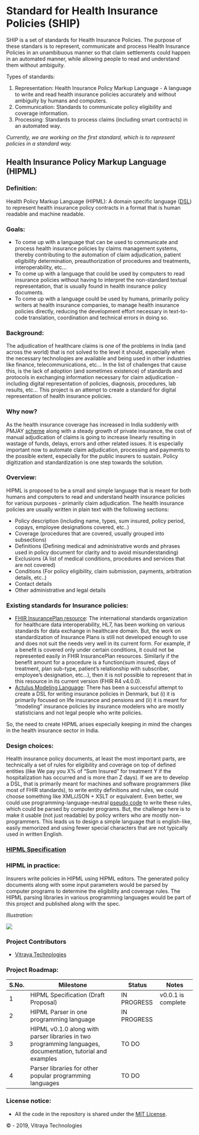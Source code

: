 # Standard for Health Insurance Policies (SHIP)
SHIP is a set of standards for Health Insurance Policies. The purpose of these standars is to represent, communicate and process Health Insurance Policies in an unambibuous manner so that claim settlements could happen in an automated manner, while allowing people to read and understand them without ambiguity.

Types of standards:
1. Representation: Health Insurance Policy Markup Language - A language to write and read health insurance policies accurately and without ambiguity by humans and computers.
2. Communication: Standards to communicate policy eligibility and coverage information.
3. Processing: Standards to process claims (including smart contracts) in an automated way.

*Currently, we are working on the first standard, which is to represent policies in a standard way.*

## Health Insurance Policy Markup Language (HIPML)

### Definition:
Health Policy Markup Language (HIPML): A domain specific language ([DSL](https://en.wikipedia.org/wiki/Domain-specific_language)) to represent health insurance policy contracts in a format that is human readable and machine readable.

### Goals:
- To come up with a language that can be used to communicate and process health insurance policies by claims management systems, thereby contributing to the automation of claim adjudication, patient eligibility determination, preauthorization of procedures and treatments, interoperability, etc…
- To come up with a language that could be used by computers to read insurance policies without having to interpret the non-standard textual representation, that is usually found in health insurance policy documents.
- To come up with a language could be used by humans, primarily policy writers at health insurance companies, to manage health insurance policies directly, reducing the development effort necessary in text-to-code translation, coordination and technical errors in doing so.

### Background:
The adjudication of healthcare claims is one of the problems in India (and across the world) that is not solved to the level it should, especially when the necessary technologies are available and being used in other industries like finance, telecommunications, etc... In the list of challenges that cause this, is the lack of adoption (and sometimes existence) of standards and protocols in exchanging information necessary for claim adjudication - including digital representation of policies, diagnosis, procedures, lab results, etc... This project is an attempt to create a standard for digital representation of health insurance policies.

### Why now?
As the health insurance coverage has increased in India suddenly with PMJAY [scheme](https://www.pmjay.gov.in) along with a steady growth of private insurance, the cost of manual adjudication of claims is going to increase linearly resulting in wastage of funds, delays, errors and other related issues. It is especially important now to automate claim adjudication, processing and payments to the possible extent, especially for the public insurers to sustain. Policy digitization and standardization is one step towards the solution.

### Overview:
HIPML is proposed to be a small and simple language that is meant for both humans and computers to read and understand health insurance policies for various purposes - primarily claim adjudication. The health insurance policies are usually written in plain text with the following sections:
- Policy description (including name, types, sum insured, policy period, copays, employee designations covered, etc..)
- Coverage (procedures that are covered, usually grouped into subsections)
- Definitions (Defining medical and administrative words and phrases used in policy document for clarity and to avoid misunderstanding)
- Exclusions (A list of medical conditions, procedures and services that are not covered)
- Conditions (For policy eligibility, claim submission, payments, arbitration details, etc..)
- Contact details
- Other administrative and legal details

### Existing standards for Insurance policies:
- [FHIR InsurancePlan resource](https://www.hl7.org/fhir/insuranceplan.html): The international standards organization for healthcare data interoperability, HL7, has been working on various standards for data exchange in healthcare domain. But, the work on standardization of Insurance Plans is still not developed enough to use and does not suit the needs very well in its current form. For example, if a benefit is covered only under certain conditions, it could not be represented easily in FHIR InsurancePlan resources. Similarly if the benefit amount for a procedure is a function(sum insured, days of treatment, plan sub-type, patient’s relationship with subscriber, employee’s designation, etc…), then it is not possible to represent that in this resource in its current version (FHIR R4 v4.0.0).
- [Actulus Modeling Language](http://hjemmesider.diku.dk/~grue/papers/aml/aml.pdf): There has been a successful attempt to create a DSL for writing insurance policies in Denmark, but (i) it is primarily focused on life insurance and pensions and (ii) it is meant for “modeling” insurance policies by insurance modelers who are mostly statisticians and not legal people who write policies.

So, the need to create HIPML arises especially keeping in mind the changes in the health insurance sector in India.

### Design choices:
Health insurance policy documents, at least the most important parts, are technically a set of rules for eligibility and coverage on top of defined entities (like We pay you X% of “Sum Insured” for treatment Y if the hospitalization has occurred and is more than Z days). If we are to develop a DSL, that is primarily meant for machines and software programmers (like most of FHIR standards), to write entity definitions and rules, we could choose something like XML/JSON + XSLT or equivalent. Even better, we could use programming-language-neutral [pseudo code](https://en.wikipedia.org/wiki/Pseudocode#Machine_compilation_of_pseudocode_style_languages) to write these rules, which could be parsed by computer programs. But, the challenge here is to make it usable (not just readable) by policy writers who are mostly non-programmers. This leads us to design a simple language that is english-like, easily memorized and using fewer special characters that are not typically used in written English.

### [HIPML Specification](https://gitlab.com/gopi.vitraya/policy-markup-language/blob/master/Specification.md)

### HIPML in practice:
Insurers write policies in HIPML using HIPML editors. The generated policy documents along with some input parameters would be parsed by computer programs to determine the eligibility and coverage rules. The HIPML parsing libraries in various programming languages would be part of this project and published along with the spec.

*Illustration:*

![](https://docs.google.com/drawings/d/e/2PACX-1vTxfNEo3tXDRNpHexCMv8rBbkp6-T318zqEfJEkyc62gGbbSN49sdEOnyryEKSV43jjEdQ2Vblu0VAc/pub?w=1136&h=680)

### Project Contributors
- [Vitraya Technologies](https://www.vitrayatech.com)
### Project Roadmap:

| S.No. | Milestone | Status | Notes |
|-------|-----------|--------|-------|
| 1 | HIPML Specification (Draft Proposal) | IN PROGRESS | v0.0.1 is complete |
| 2 | HIPML Parser in one programming language | IN PROGRESS | |
| 3 | HIPML v0.1.0 along with parser libraries in two programming languages, documentation, tutorial and examples | TO DO |
| 4 | Parser libraries for other popular programming languages | TO DO |

### License notice:
- All the code in the repository is shared under the [MIT License](https://opensource.org/licenses/MIT).

&copy; - 2019, Vitraya Technologies
